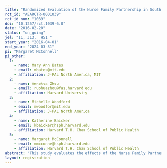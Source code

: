 ```yaml
---
title: "Randomized Evaluation of the Nurse Family Partnership in South Carolina"
rct_id: "AEARCTR-0001039"
rct_id_num: "1039"
doi: "10.1257/rct.1039-6.0"
date: "2016-02-20"
status: "on_going"
jel: "I1, J13,  H51 "
start_year: "2016-04-01"
end_year: "2024-03-31"
pi: "Margaret McConnell"
pi_other:
  1:
    - name: Mary Ann Bates
    - email: mbates@mit.edu
    - affiliation: J-PAL North America, MIT
  2:
    - name: Annetta Zhou
    - email: ruohuazhou@fas.harvard.edu
    - affiliation: Harvard University
  3:
    - name: Michelle Woodford
    - email: mwoodfor@mit.edu
    - affiliation: J-PAL North America
  4:
    - name: Katherine Baicker
    - email: kbaicker@hsph.harvard.edu
    - affiliation: Harvard T.H. Chan School of Public Health
  5:
    - name: Margaret McConnell
    - email: mmcconne@hsph.harvard.edu
    - affiliation: Harvard T.H. Chan School of Public Health
abstract: "This study evaluates the effects of the Nurse Family Partnership (NFP), an established home-visiting program, using a scientifically rigorous individual-level randomized controlled trial. The study will be based in South Carolina, where a Medicaid waiver in combination with a pay-for-success contract will allow expansion of the program to women on Medicaid.  The study plans to enroll 4000 low-income, first time mothers and their children into the intervention group, and another 2000 into the control group. Using data from administrative records, researchers will evaluate the average impact of NFP on pre-term birth, birth spacing, child injury, as well as the long-term health, education, and economic self-sufficiency of the family. From 1978 to 1994, three modest-scale randomized evaluations had suggested that NFP had a positive impact on birth outcomes, maternal and child health, and  other measures of social and economic well-being of mothers and their children.  This study aims to yield new evidence on the effect of NFP in a modern context, applied to a new population, across a broad range of outcomes, and financed by a novel public-private partnership based on accountability for outcomes.  "
layout: registration
---
```


